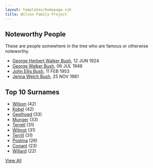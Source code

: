 ```yaml
---
layout: templates/homepage.njk
title: Wilson Family Project
---
```

## Noteworthy People
These are people somewhere in the tree who are famous or otherwise noteworthy.
 - [George Herbert Walker Bush](/people/8/89339690), 12 JUN 1924
 - [George Walker Bush](/people/2/29497980), 06 JUL 1946
 - [John Ellis Bush](/people/8/82675226), 11 FEB 1953
 - [Jenna Welch Bush](/people/8/82743343), 25 NOV 1981
## Top 10 Surnames
 - [Wilson](/surnames/wilson) (42)
 - [Kobel](/surnames/kobel) (42)
 - [Geelhoed](/surnames/geelhoed) (33)
 - [Munger](/surnames/munger) (33)
 - [Terrell](/surnames/terrell) (31)
 - [Wilmot](/surnames/wilmot) (31)
 - [Terrill](/surnames/terrill) (31)
 - [Postma](/surnames/postma) (26)
 - [Conant](/surnames/conant) (23)
 - [Willard](/surnames/willard) (22)


[View All](/surnames)
